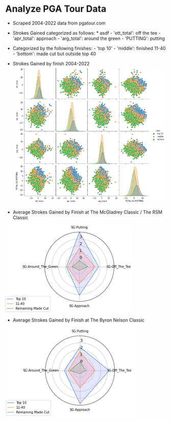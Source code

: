 # Analyze PGA Tour Data

- Scraped 2004-2022 data from pgatour.com
- Strokes Gained categorized as follows:
            * asdf
      - 'ott_total': off the tee
      - 'apr_total': approach
      - 'arg_total': around the green
      - 'PUTTING': putting
- Categorized by the following finishes:
      - 'top 10'
      - 'middle': finished 11-40
      - 'bottom': made cut but outside top 40


- Strokes Gained by finish 2004-2022
![](/images/_sg_by_finish.png)

- Average Strokes Gained by Finish at The McGladrey Classic / The RSM Classic

![](/images/_McGladrey.png)


- Average Strokes Gained by Finish at The Byron Nelson Classic

![](/images/_hp_golf.png)
